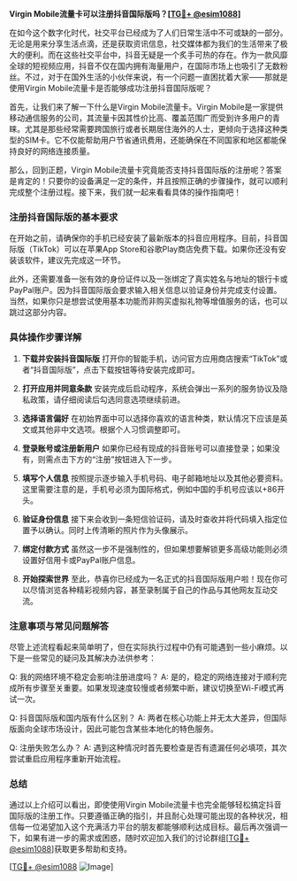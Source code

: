 **Virgin Mobile流量卡可以注册抖音国际版吗？[[TG💪+ @esim1088](https://t.me/s/esim1088)]**

在如今这个数字化时代，社交平台已经成为了人们日常生活中不可或缺的一部分。无论是用来分享生活点滴，还是获取资讯信息，社交媒体都为我们的生活带来了极大的便利。而在这些社交平台中，抖音无疑是一个炙手可热的存在。作为一款风靡全球的短视频应用，抖音不仅在国内拥有海量用户，在国际市场上也吸引了无数粉丝。不过，对于在国外生活的小伙伴来说，有一个问题一直困扰着大家——那就是使用Virgin Mobile流量卡是否能够成功注册抖音国际版呢？

首先，让我们来了解一下什么是Virgin Mobile流量卡。Virgin Mobile是一家提供移动通信服务的公司，其流量卡因其性价比高、覆盖范围广而受到许多用户的青睐。尤其是那些经常需要跨国旅行或者长期居住海外的人士，更倾向于选择这种类型的SIM卡。它不仅能帮助用户节省通讯费用，还能确保在不同国家和地区都能保持良好的网络连接质量。

那么，回到正题，Virgin Mobile流量卡究竟能否支持抖音国际版的注册呢？答案是肯定的！只要你的设备满足一定的条件，并且按照正确的步骤操作，就可以顺利完成整个注册过程。接下来，我们就一起来看看具体的操作指南吧！

### 注册抖音国际版的基本要求

在开始之前，请确保你的手机已经安装了最新版本的抖音应用程序。目前，抖音国际版（TikTok）可以在苹果App Store和谷歌Play商店免费下载。如果你还没有安装该软件，建议先完成这一环节。

此外，还需要准备一张有效的身份证件以及一张绑定了真实姓名与地址的银行卡或PayPal账户。因为抖音国际版会要求输入相关信息以验证身份并完成支付设置。当然，如果你只是想尝试使用基本功能而非购买虚拟礼物等增值服务的话，也可以跳过这部分内容。

### 具体操作步骤详解

1. **下载并安装抖音国际版**
   打开你的智能手机，访问官方应用商店搜索“TikTok”或者“抖音国际版”，点击下载按钮等待安装完成即可。

2. **打开应用并同意条款**
   安装完成后启动程序，系统会弹出一系列的服务协议及隐私政策，请仔细阅读后勾选同意选项继续前进。

3. **选择语言偏好**
   在初始界面中可以选择你喜欢的语言种类，默认情况下应该是英文或其他非中文选项。根据个人习惯调整即可。

4. **登录账号或注册新用户**
   如果你已经有现成的抖音账号可以直接登录；如果没有，则需点击下方的“注册”按钮进入下一步。

5. **填写个人信息**
   按照提示逐步输入手机号码、电子邮箱地址以及其他必要资料。这里需要注意的是，手机号必须为国际格式，例如中国的手机号应该以+86开头。

6. **验证身份信息**
   接下来会收到一条短信验证码，请及时查收并将代码填入指定位置予以确认。同时上传清晰的照片作为头像展示。

7. **绑定付款方式**
   虽然这一步不是强制性的，但如果想要解锁更多高级功能则必须设置好信用卡或PayPal账户信息。

8. **开始探索世界**
   至此，恭喜你已经成为一名正式的抖音国际版用户啦！现在你可以尽情浏览各种精彩视频内容，甚至录制属于自己的作品与其他网友互动交流。

### 注意事项与常见问题解答

尽管上述流程看起来简单明了，但在实际执行过程中仍有可能遇到一些小麻烦。以下是一些常见的疑问及其解决办法供参考：

Q: 我的网络环境不稳定会影响注册进度吗？
A: 是的，稳定的网络连接对于顺利完成所有步骤至关重要。如果发现速度较慢或者频繁中断，建议切换至Wi-Fi模式再试一次。

Q: 抖音国际版和国内版有什么区别？
A: 两者在核心功能上并无太大差异，但国际版面向全球市场设计，因此可能包含某些本地化的特色服务。

Q: 注册失败怎么办？
A: 遇到这种情况时首先要检查是否有遗漏任何必填项，其次尝试重启应用程序重新开始流程。

### 总结

通过以上介绍可以看出，即使使用Virgin Mobile流量卡也完全能够轻松搞定抖音国际版的注册工作。只要遵循正确的指引，并且耐心处理可能出现的各种状况，相信每一位渴望加入这个充满活力平台的朋友都能够顺利达成目标。最后再次强调一下，如果有进一步的需求或困惑，随时欢迎加入我们的讨论群组[[TG💪+ @esim1088](https://t.me/s/esim1088)]获取更多帮助和支持。

[[TG💪+ @esim1088](https://t.me/s/esim1088) ![Image](https://i.postimg.cc/4NQfJmqS/Snipaste-2025-05-13-00-14-12.png)]
